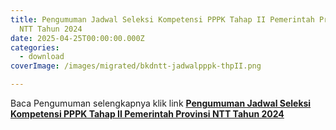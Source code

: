 ```yaml
---
title: Pengumuman Jadwal Seleksi Kompetensi PPPK Tahap II Pemerintah Provinsi
  NTT Tahun 2024
date: 2025-04-25T00:00:00.000Z
categories:
  - download
coverImage: /images/migrated/bkdntt-jadwalpppk-thpII.png

---
```


Baca Pengumuman selengkapnya klik link **[Pengumuman Jadwal Seleksi Kompetensi PPPK Tahap II Pemerintah Provinsi NTT Tahun 2024](https://bkd.nttprov.go.id/web/wp-content/uploads/2025/04/Pengumuman-Jadwal-Seleksi-Kompetensi-PPPK-Tahap-II-Pemerintah-Provinsi-NTT-Tahun-2024.pdf)**

